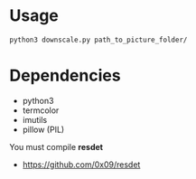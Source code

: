 # Usage
```python3 downscale.py path_to_picture_folder/```

# Dependencies
- python3
- termcolor
- imutils
- pillow (PIL)

You must compile **resdet**
- https://github.com/0x09/resdet
